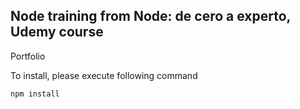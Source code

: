 ## Node training from Node: de cero a experto, Udemy course
Portfolio

To install, please execute following command
```
npm install
```
